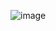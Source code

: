 ![image](https://user-images.githubusercontent.com/87910187/163708016-4983df09-2c1e-4972-b275-c01d7488bb0d.png)

